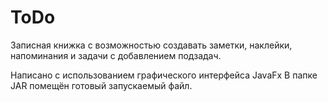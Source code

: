 # ToDo

Записная книжка с возможностью создавать заметки, наклейки, напоминания и задачи с добавлением подзадач.

Написано с использованием графического интерфейса JavaFx
В папке JAR помещён готовый запускаемый файл.
